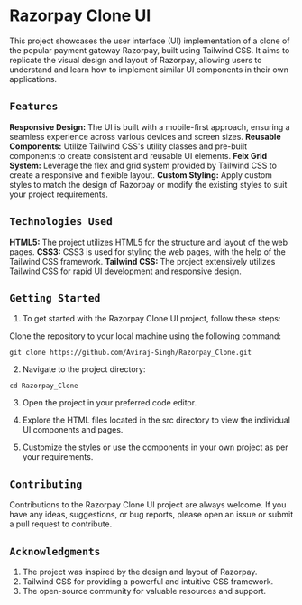 # Razorpay Clone UI

This project showcases the user interface (UI) implementation of a clone of the popular payment gateway Razorpay, 
built using Tailwind CSS. It aims to replicate the visual design and layout of Razorpay, allowing users to understand 
and learn how to implement similar UI components in their own applications.

## `Features`

**Responsive Design:** The UI is built with a mobile-first approach, ensuring a seamless experience across various devices and screen sizes.
**Reusable Components:** Utilize Tailwind CSS's utility classes and pre-built components to create consistent and reusable UI elements.
**Felx Grid System:** Leverage the flex and grid system provided by Tailwind CSS to create a responsive and flexible layout.
**Custom Styling:** Apply custom styles to match the design of Razorpay or modify the existing styles to suit your project requirements.

## `Technologies Used`

**HTML5:** The project utilizes HTML5 for the structure and layout of the web pages.
**CSS3:** CSS3 is used for styling the web pages, with the help of the Tailwind CSS framework.
**Tailwind CSS:** The project extensively utilizes Tailwind CSS for rapid UI development and responsive design.

## `Getting Started`

1. To get started with the Razorpay Clone UI project, follow these steps:

Clone the repository to your local machine using the following command:
```
git clone https://github.com/Aviraj-Singh/Razorpay_Clone.git
```

2. Navigate to the project directory:
```
cd Razorpay_Clone
```

3. Open the project in your preferred code editor.

4. Explore the HTML files located in the src directory to view the individual UI components and pages.

5. Customize the styles or use the components in your own project as per your requirements.


## `Contributing`

Contributions to the Razorpay Clone UI project are always welcome. If you have any ideas, suggestions, or bug reports, please open an issue or submit a pull request to contribute.


## `Acknowledgments`

1. The project was inspired by the design and layout of Razorpay.
2. Tailwind CSS for providing a powerful and intuitive CSS framework.
3. The open-source community for valuable resources and support.

